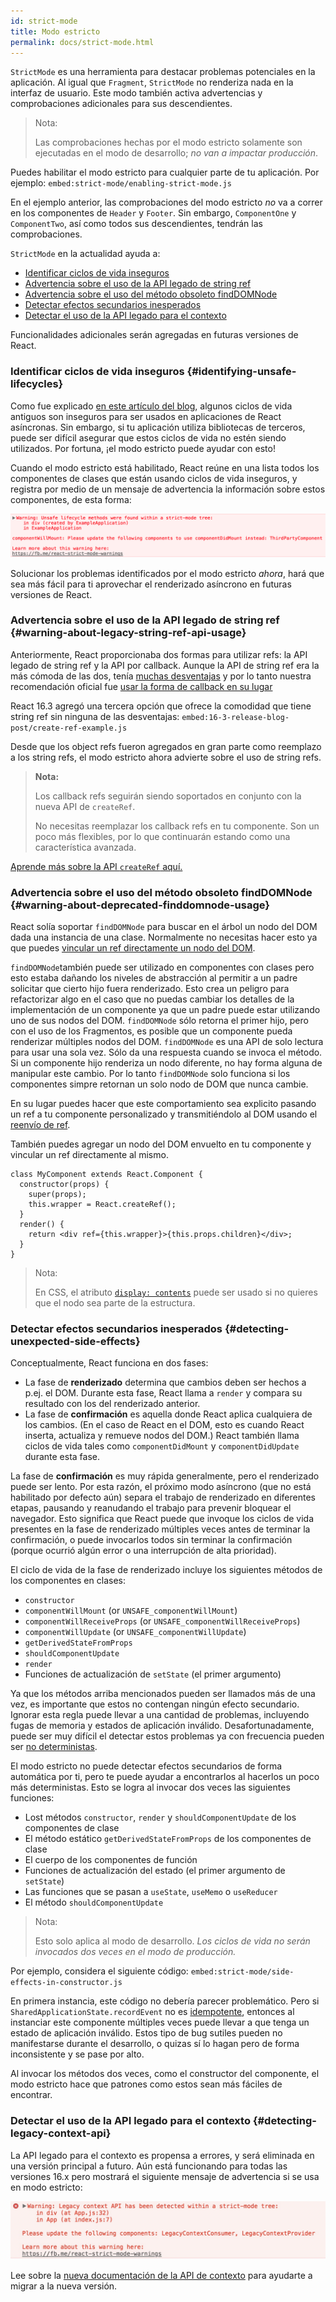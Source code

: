 ```yaml
---
id: strict-mode
title: Modo estricto
permalink: docs/strict-mode.html
---
```


`StrictMode` es una herramienta para destacar problemas potenciales en la aplicación. Al igual que `Fragment`, `StrictMode` no renderiza nada en la interfaz de usuario. Este modo también activa advertencias y comprobaciones adicionales para sus descendientes.

> Nota:
>
> Las comprobaciones hechas por el modo estricto solamente son ejecutadas en el modo de desarrollo; _no van a impactar producción_.

Puedes habilitar el modo estricto para cualquier parte de tu aplicación. Por ejemplo:
`embed:strict-mode/enabling-strict-mode.js`

En el ejemplo anterior, las comprobaciones del modo estricto *no* va a correr en los componentes de `Header` y `Footer`. Sin embargo, `ComponentOne` y `ComponentTwo`, así como todos sus descendientes, tendrán las comprobaciones.

`StrictMode` en la actualidad ayuda a:
* [Identificar ciclos de vida inseguros](#identifying-unsafe-lifecycles)
* [Advertencia sobre el uso de la API legado de string ref](#warning-about-legacy-string-ref-api-usage)
* [Advertencia sobre el uso del método obsoleto findDOMNode](#warning-about-deprecated-finddomnode-usage)
* [Detectar efectos secundarios inesperados](#detecting-unexpected-side-effects)
* [Detectar el uso de la API legado para el contexto](#detecting-legacy-context-api)

Funcionalidades adicionales serán agregadas en futuras versiones de React.

### Identificar ciclos de vida inseguros {#identifying-unsafe-lifecycles}

Como fue explicado [en este artículo del blog](/blog/2018/03/27/update-on-async-rendering.html), algunos ciclos de vida antiguos son inseguros para ser usados en aplicaciones de React asíncronas. Sin embargo, si tu aplicación utiliza bibliotecas de terceros, puede ser difícil asegurar que estos ciclos de vida no estén siendo utilizados. Por fortuna, ¡el modo estricto puede ayudar con esto!

Cuando el modo estricto está habilitado, React reúne en una lista todos los componentes de clases que están usando ciclos de vida inseguros, y registra por medio de un mensaje de advertencia la información sobre estos componentes, de esta forma:

![](../images/blog/strict-mode-unsafe-lifecycles-warning.png)

Solucionar los problemas identificados por el modo estricto _ahora_, hará que sea más fácil para ti aprovechar el renderizado asíncrono en futuras versiones de React.

### Advertencia sobre el uso de la API legado de string ref {#warning-about-legacy-string-ref-api-usage}

Anteriormente, React proporcionaba dos formas para utilizar refs: la API legado de string ref y la API por callback. Aunque la API de string ref era la más cómoda de las dos, tenía [muchas desventajas](https://github.com/facebook/react/issues/1373) y por lo tanto nuestra recomendación oficial fue [usar la forma de callback en su lugar](/docs/refs-and-the-dom.html#legacy-api-string-refs)

React 16.3 agregó una tercera opción que ofrece la comodidad que tiene string ref sin ninguna de las desventajas:
`embed:16-3-release-blog-post/create-ref-example.js`

Desde que los object refs fueron agregados en gran parte como reemplazo a los string refs, el modo estricto ahora advierte sobre el uso de string refs.

> **Nota:**
>
> Los callback refs seguirán siendo soportados en conjunto con la nueva API de `createRef`.
>
> No necesitas reemplazar los callback refs en tu componente. Son un poco más flexibles, por lo que continuarán estando como una característica avanzada.

[Aprende más sobre la API `createRef` aquí.](/docs/refs-and-the-dom.html)

### Advertencia sobre el uso del método obsoleto findDOMNode {#warning-about-deprecated-finddomnode-usage}

React solía soportar `findDOMNode` para buscar en el árbol un nodo del DOM dada una instancia de una clase. Normalmente no necesitas hacer esto ya que puedes [vincular un ref directamente un nodo del DOM](/docs/refs-and-the-dom.html#creating-refs).

`findDOMNode`también puede ser utilizado en componentes con clases pero esto estaba dañando los niveles de abstracción al permitir a un padre solicitar que cierto hijo fuera renderizado. Esto crea un peligro para refactorizar algo en el caso que no puedas cambiar los detalles de la implementación de un componente ya que un padre puede estar utilizando uno de sus nodos del DOM. `findDOMNode` sólo retorna el primer hijo, pero con el uso de los Fragmentos, es posible que un componente pueda renderizar múltiples nodos del DOM. `findDOMNode` es una API de solo lectura para usar una sola vez. Sólo da una respuesta cuando se invoca el método. Si un componente hijo renderiza un nodo diferente, no hay forma alguna de manipular este cambio. Por lo tanto `findDOMNode` solo funciona si los componentes simpre retornan un solo nodo de DOM que nunca cambie.

En su lugar puedes hacer que este comportamiento sea explicito pasando un ref a tu componente personalizado y transmitiéndolo al DOM usando el [reenvío de ref](/docs/forwarding-refs.html#forwarding-refs-to-dom-components).

También puedes agregar un nodo del DOM envuelto en tu componente y vincular un ref directamente al mismo.

```javascript{4,7}
class MyComponent extends React.Component {
  constructor(props) {
    super(props);
    this.wrapper = React.createRef();
  }
  render() {
    return <div ref={this.wrapper}>{this.props.children}</div>;
  }
}
```

> Nota:
>
> En CSS, el atributo [`display: contents`](https://developer.mozilla.org/es/docs/Web/CSS/display#display_contents) puede ser usado si no quieres que el nodo sea parte de la estructura.

### Detectar efectos secundarios inesperados {#detecting-unexpected-side-effects}

Conceptualmente, React funciona en dos fases:
* La fase de **renderizado** determina que cambios deben ser hechos a p.ej. el DOM. Durante esta fase, React llama a `render` y compara su resultado con los del renderizado anterior.
* La fase de **confirmación** es aquella donde React aplica cualquiera de los cambios. (En el caso de React en el DOM, esto es cuando React inserta, actualiza y remueve nodos del DOM.) React también llama ciclos de vida tales como `componentDidMount` y `componentDidUpdate` durante esta fase.

La fase de **confirmación** es muy rápida generalmente, pero el renderizado puede ser lento. Por esta razón, el próximo modo asíncrono (que no está habilitado por defecto aún) separa el trabajo de renderizado en diferentes etapas, pausando y reanudando el trabajo para prevenir bloquear el navegador. Esto significa que React puede que invoque los ciclos de vida presentes en la fase de renderizado múltiples veces antes de terminar la confirmación, o puede invocarlos todos sin terminar la confirmación (porque ocurrió algún error o una interrupción de alta prioridad).

El ciclo de vida de la fase de renderizado incluye los siguientes métodos de los componentes en clases:
* `constructor`
* `componentWillMount` (or `UNSAFE_componentWillMount`)
* `componentWillReceiveProps` (or `UNSAFE_componentWillReceiveProps`)
* `componentWillUpdate` (or `UNSAFE_componentWillUpdate`)
* `getDerivedStateFromProps`
* `shouldComponentUpdate`
* `render`
* Funciones de actualización de `setState` (el primer argumento)

Ya que los métodos arriba mencionados pueden ser llamados más de una vez, es importante que estos no contengan ningún efecto secundario. Ignorar esta regla puede llevar a una cantidad de problemas, incluyendo fugas de memoria y estados de aplicación inválido. Desafortunadamente, puede ser muy difícil el detectar estos problemas ya con frecuencia pueden ser [no deterministas](https://es.wikipedia.org/wiki/Algoritmo_determinista).

El modo estricto no puede detectar efectos secundarios de forma automática por ti, pero te puede ayudar a encontrarlos al hacerlos un poco más deterministas. Esto se logra al invocar dos veces las siguientes funciones:

* Lost métodos `constructor`, `render` y `shouldComponentUpdate` de los componentes de clase
* El método estático `getDerivedStateFromProps` de los componentes de clase
* El cuerpo de los componentes de función
* Funciones de actualización del estado (el primer argumento de `setState`)
* Las funciones que se pasan a `useState`, `useMemo` o `useReducer`
* El método `shouldComponentUpdate`

> Nota:
>
> Esto solo aplica al modo de desarrollo. _Los ciclos de vida no serán invocados dos veces en el modo de producción._

Por ejemplo, considera el siguiente código:
`embed:strict-mode/side-effects-in-constructor.js`

En primera instancia, este código no debería parecer problemático. Pero si `SharedApplicationState.recordEvent` no es [idempotente](https://es.wikipedia.org/wiki/Idempotencia_(inform%C3%A1tica)), entonces al instanciar este componente múltiples veces puede llevar a que tenga un estado de aplicación inválido. Estos tipo de bug sutiles pueden no manifestarse durante el desarrollo, o quizas sí lo hagan pero de forma inconsistente y se pase por alto.

Al invocar los métodos dos veces, como el constructor del componente, el modo estricto hace que patrones como estos sean más fáciles de encontrar.

### Detectar el uso de la API legado para el contexto {#detecting-legacy-context-api}

La API legado para el contexto es propensa a errores, y será eliminada en una versión principal a futuro. Aún está funcionando para todas las versiones 16.x pero mostrará el siguiente mensaje de advertencia si se usa en modo estricto:

![](../images/blog/warn-legacy-context-in-strict-mode.png)

Lee sobre la [nueva documentación de la API de contexto](/docs/context.html) para ayudarte a migrar a la nueva versión.
